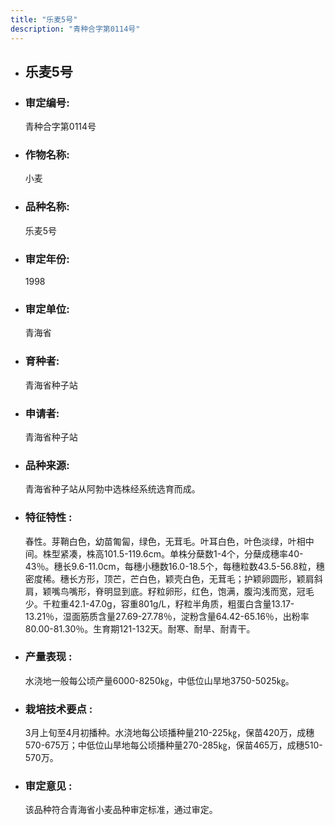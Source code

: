 ```yaml
---
title: "乐麦5号"
description: "青种合字第0114号"
---
```

* ## 乐麦5号
* ###  审定编号:  
   青种合字第0114号

*  ### 作物名称:  
   小麦

*   ###  品种名称: 
    乐麦5号

*   ### 审定年份: 
    1998

*   ### 审定单位:  
    青海省

*   ### 育种者:  
    青海省种子站

*   ### 申请者:  
    青海省种子站

*   ### 品种来源:  
     青海省种子站从阿勃中选株经系统选育而成。

*   ### 特征特性 : 
    春性。芽鞘白色，幼苗匍匐，绿色，无茸毛。叶耳白色，叶色淡绿，叶相中间。株型紧凑，株高101.5-119.6cm。单株分蘖数1-4个，分蘖成穗率40-43％。穗长9.6-11.0cm，每穗小穗数16.0-18.5个，每穗粒数43.5-56.8粒，穗密度稀。穗长方形，顶芒，芒白色，颖壳白色，无茸毛；护颖卵圆形，颖肩斜肩，颖嘴鸟嘴形，脊明显到底。籽粒卵形，红色，饱满，腹沟浅而宽，冠毛少。千粒重42.1-47.0g，容重801g/L，籽粒半角质，粗蛋白含量13.17-13.21％，湿面筋质含量27.69-27.78％，淀粉含量64.42-65.16％，出粉率80.00-81.30％。生育期121-132天。耐寒、耐旱、耐青干。 

*   ### 产量表现 : 
     水浇地一般每公顷产量6000-8250㎏，中低位山旱地3750-5025㎏。

*   ### 栽培技术要点 : 
     3月上旬至4月初播种。水浇地每公顷播种量210-225㎏，保苗420万，成穗570-675万；中低位山旱地每公顷播种量270-285㎏，保苗465万，成穗510-570万。

*   ### 审定意见 : 
    该品种符合青海省小麦品种审定标准，通过审定。
